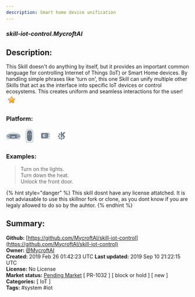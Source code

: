 ```yaml
---
description: Smart home device unification
---
```


### _skill-iot-control.MycroftAI_  
## Description:  
This Skill doesn't do anything by itself, but it provides an important common language for controlling Internet of Things (IoT) or Smart Home devices. By handling simple phrases like 'turn on', this one Skill can unify multiple other Skills that act as the interface into specific IoT devices or control ecosystems.  This creates uniform and seamless interactions for the user!  
![](../.gitbook/assets/star.png)  
  
### Platform:  
 ![Mark I](../.gitbook/assets/mark-1-icon.png)  ![Mark II](../.gitbook/assets/mark-2-icon.png)  ![Picroft](../.gitbook/assets/picroft-icon.png)  ![plasmoid](../.gitbook/assets/kde.png)   
### Examples:  
> Turn on the lights.  
> Turn down the heat.  
> Unlock the front door.  
  
{% hint style="danger" %}
This skill dosnt have any license attatched. It is not adviasable to use this skillnor fork or clone, as you dont know if you are legaly allowed to do so by the auhtor.
{% endhint %}
  
## Summary:  
**Github:** [https://github.com/MycroftAI/skill-iot-control](https://github.com/MycroftAI/skill-iot-control)  
**Owner:** [@MycroftAI](https://github.com/MycroftAI)  
**Created:** 2019 Feb 26 01:42:23 UTC  **Last updated:** 2019 Sep 10 21:22:15 UTC  
**License:** No License  
**Market status:** [Pending Market](https://market.mycroft.ai/skill/) [ PR-1032 ] [ block or hold ] [ new ]  
**Categories:** [ IoT ]   
**Tags:** \#system \#iot   
